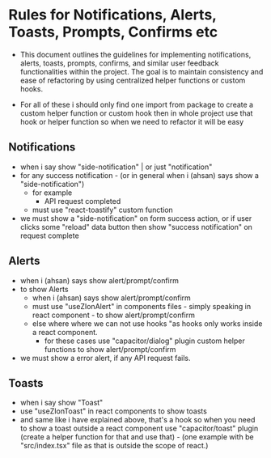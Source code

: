 # Rules for Notifications, Alerts, Toasts, Prompts, Confirms etc

- This document outlines the guidelines for implementing notifications, alerts, toasts, prompts, confirms, and similar user feedback functionalities within the project. The goal is to maintain consistency and ease of refactoring by using centralized helper functions or custom hooks.

- For all of these i should only find one import from package to create a custom helper function or custom hook then in whole project use that hook or helper function so when we need to refactor it will be easy

## Notifications

- when i say show "side-notification" | or just "notification"
- for any success notification - (or in general when i (ahsan) says show a "side-notification")
  - for example
    - API request completed
  - must use "react-toastify" custom function
- we must show a "side-notification" on form success action, or if user clicks some "reload" data button then show "success notification" on request complete

## Alerts

- when i (ahsan) says show alert/prompt/confirm
- to show Alerts
  - when i (ahsan) says show alert/prompt/confirm
  - must use "useZIonAlert" in components files - simply speaking in react component - to show alert/prompt/confirm
  - else where where we can not use hooks "as hooks only works inside a react component.
    - for these cases use "capacitor/dialog" plugin custom helper functions to show alert/prompt/confirm
- we must show a error alert, if any API request fails.

## Toasts

- when i say show "Toast"
- use "useZIonToast" in react components to show toasts
- and same like i have explained above, that's a hook so when you need to show a toast outside a react component use "capacitor/toast" plugin (create a helper function for that and use that) - (one example with be "src/index.tsx" file as that is outside the scope of react.)
